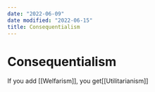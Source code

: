 ```yaml
---
date: "2022-06-09"
date modified: "2022-06-15"
title: Consequentialism
---
```


# Consequentialism
If you add [[Welfarism]], you get[[Utilitarianism]]
